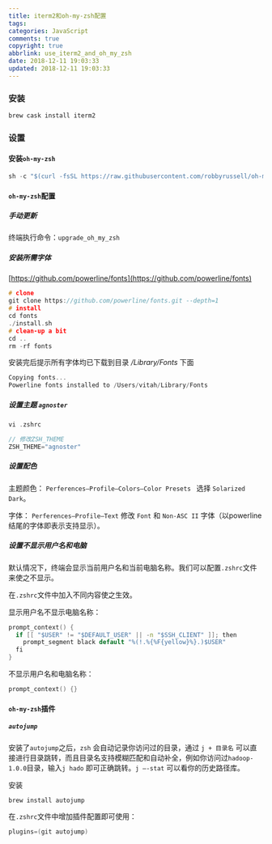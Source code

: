 ```yaml
---
title: iterm2和oh-my-zsh配置
tags: 
categories: JavaScript
comments: true
copyright: true
abbrlink: use_iterm2_and_oh_my_zsh
date: 2018-12-11 19:03:33
updated: 2018-12-11 19:03:33
---
```


### 安装

```c
brew cask install iterm2
```

### 设置

#### 安装`oh-my-zsh`

```c
sh -c "$(curl -fsSL https://raw.githubusercontent.com/robbyrussell/oh-my-zsh/master/tools/install.sh)"
```

#### `oh-my-zsh`配置

##### 手动更新
终端执行命令：`upgrade_oh_my_zsh`

##### 安装所需字体

[https://github.com/powerline/fonts](https://github.com/powerline/fonts)

```c
# clone
git clone https://github.com/powerline/fonts.git --depth=1
# install
cd fonts
./install.sh
# clean-up a bit
cd ..
rm -rf fonts
```

安装完后提示所有字体均已下载到目录 */Library/Fonts* 下面
```c
Copying fonts...
Powerline fonts installed to /Users/vitah/Library/Fonts
```

##### 设置主题 `agnoster`
```c
vi .zshrc

// 修改ZSH_THEME
ZSH_THEME="agnoster"
```

##### 设置配色

主题颜色：
`Perferences—Profile—Colors—Color Presets ` 选择 `Solarized Dark`。

字体：
`Perferences—Profile—Text` 修改 `Font`  和 `Non-ASC II` 字体（以powerline结尾的字体即表示支持显示）。

##### 设置不显示用户名和电脑

默认情况下，终端会显示当前用户名和当前电脑名称。我们可以配置`.zshrc`文件来使之不显示。

在`.zshrc`文件中加入不同内容使之生效。

显示用户名不显示电脑名称：
```c
prompt_context() {
  if [[ "$USER" != "$DEFAULT_USER" || -n "$SSH_CLIENT" ]]; then
    prompt_segment black default "%(!.%{%F{yellow}%}.)$USER"
  fi
}
```

不显示用户名和电脑名称：
```c
prompt_context() {}
```

####  `oh-my-zsh`插件

##### `autojump`

安装了`autojump`之后，`zsh` 会自动记录你访问过的目录，通过 `j + 目录名` 可以直接进行目录跳转，而且目录名支持模糊匹配和自动补全，例如你访问过`hadoop-1.0.0`目录，输入`j hado` 即可正确跳转。`j –-stat` 可以看你的历史路径库。

安装
```c
brew install autojump
```

在`.zshrc`文件中增加插件配置即可使用：
```c
plugins=(git autojump)
```